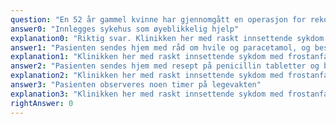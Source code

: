 ```yaml
---
question: "En 52 år gammel kvinne har gjennomgått en operasjon for rekonstruksjon av bryst for 6 uker siden. Hun har hatt brystkreft 3 år tidligere, behandlet med mastektomi, cellegift og stråling. Hun bruker nå kun tamoksifen (anti-østrogen) og føler seg vanligvis frisk. Kommer til legevakt etter noen timer før å ha blitt akutt dårlig med kraftig frostanfall, nedsatt allmenntilstand kvalme og nærsynkope. På legevakt er hun medtatt, BT 100/60 mmHg, puls 95/min, SaO2 98% på romluft. Ved klinisk undersøkelse er det normale hjerte og lungelyder. Ingen oppfylninger i abdomen. Ikke bankeøm nyreosje. Ved det opererte brystet ses reaksjonsløst arr, det er ingen rødme eller varmeøkning. Det palperes en hevelse lateralt for brystet som pasienten angir er lymfødem som har vært der helt siden mastektomien. CRP <5 mg/l (ref. <5). Urin stix neg. Det er kort transport til nærmeste sykehus. Hva er beste tiltak ved vurderingen på legevakt?"
answer0: "Innlegges sykehus som øyeblikkelig hjelp"
explanation0: "Riktig svar. Klinikken her med raskt innsettende sykdom med frostanfall er suspekt på bakteriell infeksjon og sepsis. Lymfødem er en kjent risikofaktor for erysipelas. Influensa, covid-19 eller annen viral infeksjon ikke kan utelukkes. Situasjonen er akutt, uavklart og potensielt alvorlig. Det er derfor riktig å legge pasienten inn i sykehus. Dette viste seg i ettertid å være en bakteriell cellulit og det kom opvekst av gruppe A streptokokker i blodkultur."
answer1: "Pasienten sendes hjem med råd om hvile og paracetamol, og beskjed om rekontakt ved forverring"
explanation1: "Klinikken her med raskt innsettende sykdom med frostanfall er suspekt på bakteriell infeksjon og sepsis. Lymfødem er en kjent risikofaktor for erysipelas. Influensa, covid-19 eller annen viral infeksjon ikke kan utelukkes. Situasjonen er akutt, uavklart og potensielt alvorlig. Det er derfor riktig å legge pasienten inn i sykehus. Dette viste seg i ettertid å være en bakteriell cellulit og det kom opvekst av gruppe A streptokokker i blodkultur."
answer2: "Pasienten sendes hjem med resept på penicillin tabletter og beskjed om rekontakt ved forverring"
explanation2: "Klinikken her med raskt innsettende sykdom med frostanfall er suspekt på bakteriell infeksjon og sepsis. Lymfødem er en kjent risikofaktor for erysipelas. Influensa, covid-19 eller annen viral infeksjon ikke kan utelukkes. Situasjonen er akutt, uavklart og potensielt alvorlig. Det er derfor riktig å legge pasienten inn i sykehus. Dette viste seg i ettertid å være en bakteriell cellulit og det kom opvekst av gruppe A streptokokker i blodkultur."
answer3: "Pasienten observeres noen timer på legevakten"
explanation3: "Klinikken her med raskt innsettende sykdom med frostanfall er suspekt på bakteriell infeksjon og sepsis. Lymfødem er en kjent risikofaktor for erysipelas. Influensa, covid-19 eller annen viral infeksjon ikke kan utelukkes. Situasjonen er akutt, uavklart и potensielt alvorlig. Det er derfor riktig å legge pasienten inn i sykehus. Dette viste seg i ettertid å være en bakteriell cellulit og det kom opvekst av gruppe A streptokokker i blodkultur."
rightAnswer: 0
---
```


